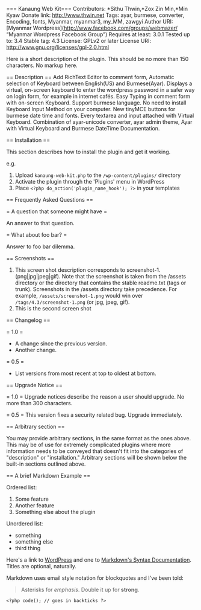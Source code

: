=== Kanaung Web Kit===
Contributors: *Sithu Thwin,*Zox Zin Min,*Min Kyaw
Donate link: http://www.thwin.net
Tags: ayar, burmese, converter, Encoding, fonts, Myanmar, myanmar3, my_MM, zawgyi
Author URI:[Myanmar Wordpress](http://www.facebook.com/groups/webmazer/ “Myanmar Wordpress Facebook Group”)
Requires at least: 3.0.1
Tested up to: 3.4
Stable tag: 4.3
License: GPLv2 or later
License URI: http://www.gnu.org/licenses/gpl-2.0.html

Here is a short description of the plugin.  This should be no more than 150 characters.  No markup here.

== Description ==
Add RichText Editor to comment form, Automatic selection of Keyboard between English(US) and Burmese(Ayar). Displays a virtual, on-screen keyboard to enter the wordpress password in a safer way on login form, for example in internet cafés. Easy Typing in comment form with on-screen Keyboard. Support burmese language. No need to install Keyboard Input Method on your computer. New tinyMCE buttons for burmese date time and fonts. Every textarea and input attached with Virtual Keyboard. Combination of ayar-unicode converter, ayar admin theme, Ayar with Virtual Keyboard and Burmese DateTime Documentation.

== Installation ==

This section describes how to install the plugin and get it working.

e.g.

1. Upload `kanaung-web-kit.php` to the `/wp-content/plugins/` directory
1. Activate the plugin through the 'Plugins' menu in WordPress
1. Place `<?php do_action('plugin_name_hook'); ?>` in your templates

== Frequently Asked Questions ==

= A question that someone might have =

An answer to that question.

= What about foo bar? =

Answer to foo bar dilemma.

== Screenshots ==

1. This screen shot description corresponds to screenshot-1.(png|jpg|jpeg|gif). Note that the screenshot is taken from
the /assets directory or the directory that contains the stable readme.txt (tags or trunk). Screenshots in the /assets
directory take precedence. For example, `/assets/screenshot-1.png` would win over `/tags/4.3/screenshot-1.png`
(or jpg, jpeg, gif).
2. This is the second screen shot

== Changelog ==

= 1.0 =
* A change since the previous version.
* Another change.

= 0.5 =
* List versions from most recent at top to oldest at bottom.

== Upgrade Notice ==

= 1.0 =
Upgrade notices describe the reason a user should upgrade.  No more than 300 characters.

= 0.5 =
This version fixes a security related bug.  Upgrade immediately.

== Arbitrary section ==

You may provide arbitrary sections, in the same format as the ones above.  This may be of use for extremely complicated
plugins where more information needs to be conveyed that doesn't fit into the categories of "description" or
"installation."  Arbitrary sections will be shown below the built-in sections outlined above.

== A brief Markdown Example ==

Ordered list:

1. Some feature
1. Another feature
1. Something else about the plugin

Unordered list:

* something
* something else
* third thing

Here's a link to [WordPress](http://wordpress.org/ "Your favorite software") and one to [Markdown's Syntax Documentation][markdown syntax].
Titles are optional, naturally.

[markdown syntax]: http://daringfireball.net/projects/markdown/syntax
            "Markdown is what the parser uses to process much of the readme file"

Markdown uses email style notation for blockquotes and I've been told:
> Asterisks for *emphasis*. Double it up  for **strong**.

`<?php code(); // goes in backticks ?>`